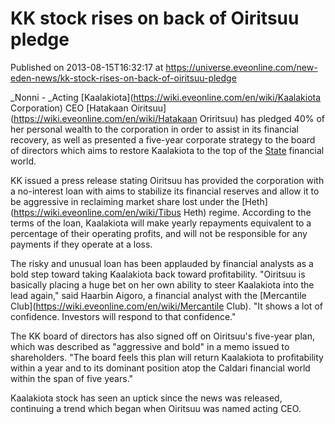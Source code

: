 # KK stock rises on back of Oiritsuu pledge
Published on 2013-08-15T16:32:17 at https://universe.eveonline.com/new-eden-news/kk-stock-rises-on-back-of-oiritsuu-pledge

_Nonni - _Acting [Kaalakiota](https://wiki.eveonline.com/en/wiki/Kaalakiota Corporation) CEO [Hatakaan Oiritsuu](https://wiki.eveonline.com/en/wiki/Hatakaan Oriritsuu) has pledged 40% of her personal wealth to the corporation in order to assist in its financial recovery, as well as presented a five-year corporate strategy to the board of directors which aims to restore Kaalakiota to the top of the [State](https://wiki.eveonline.com/en/wiki/Caldari) financial world.

KK issued a press release stating Oiritsuu has provided the corporation with a no-interest loan with aims to stabilize its financial reserves and allow it to be aggressive in reclaiming market share lost under the [Heth](https://wiki.eveonline.com/en/wiki/Tibus Heth) regime. According to the terms of the loan, Kaalakiota will make yearly repayments equivalent to a percentage of their operating profits, and will not be responsible for any payments if they operate at a loss.

The risky and unusual loan has been applauded by financial analysts as a bold step toward taking Kaalakiota back toward profitability. "Oiritsuu is basically placing a huge bet on her own ability to steer Kaalakiota into the lead again," said Haarbin Aigoro, a financial analyst with the [Mercantile Club](https://wiki.eveonline.com/en/wiki/Mercantile Club). "It shows a lot of confidence. Investors will respond to that confidence."

The KK board of directors has also signed off on Oiritsuu's five-year plan, which was described as "aggressive and bold" in a memo issued to shareholders. "The board feels this plan will return Kaalakiota to profitability within a year and to its dominant position atop the Caldari financial world within the span of five years."

Kaalakiota stock has seen an uptick since the news was released, continuing a trend which began when Oiritsuu was named acting CEO.
